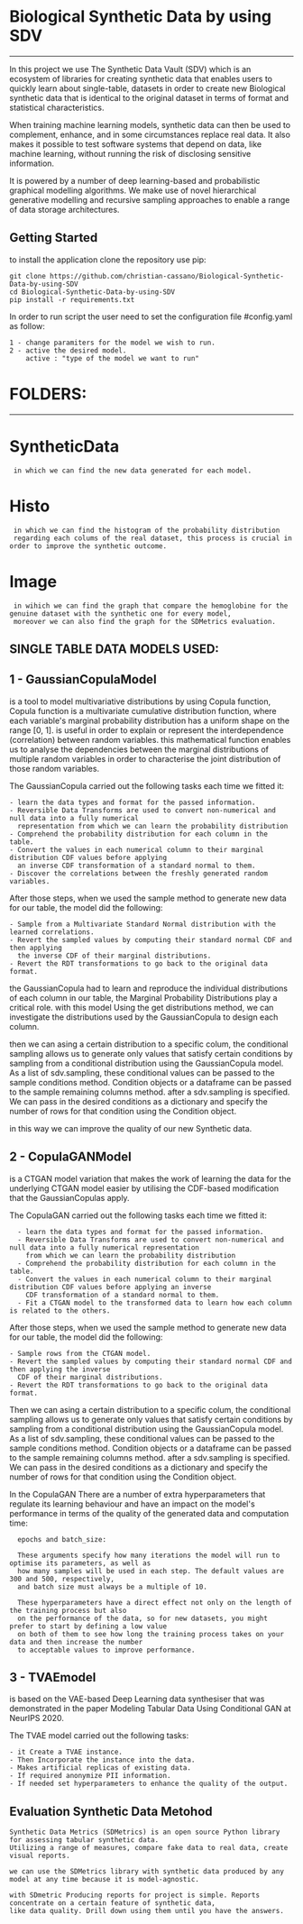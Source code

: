 # Biological Synthetic Data by using SDV
-------

In this project we use The Synthetic Data Vault (SDV) which is an ecosystem of libraries for creating synthetic data that enables users to quickly learn about single-table, datasets in order to create new Biological synthetic data that is identical to the original dataset in terms of format and statistical characteristics.

When training machine learning models, synthetic data can then be used to complement, enhance, and in some circumstances replace real data. It also makes it possible to test software systems that depend on data, like machine learning, without running the risk of disclosing sensitive information.

It is powered by a number of deep learning-based and probabilistic graphical modelling algorithms. We make use of novel hierarchical generative modelling and recursive sampling approaches to enable a range of data storage architectures.

       
Getting Started
---------------

to install the application clone the repository use pip:

    git clone https://github.com/christian-cassano/Biological-Synthetic-Data-by-using-SDV
    cd Biological-Synthetic-Data-by-using-SDV
    pip install -r requirements.txt

In order to run script the user need to set the configuration file #config.yaml as follow:

    1 - change paramiters for the model we wish to run.
    2 - active the desired model. 
        active : "type of the model we want to run"



# FOLDERS: 
---------------

   # SyntheticData 
     in which we can find the new data generated for each model. 
     
   # Histo
     in which we can find the histogram of the probability distribution 
     regarding each colums of the real dataset, this process is crucial in order to improve the synthetic outcome.
     
   # Image 
     in wihich we can find the graph that compare the hemoglobine for the genuine dataset with the synthetic one for every model,
     moreover we can also find the graph for the SDMetrics evaluation.

SINGLE TABLE DATA MODELS USED:
------------

1 - GaussianCopulaModel 
---------------
is a tool to model multivariative distributions by using Copula function, 
Copula function is a multivariate cumulative distribution function, where each variable's marginal probability distribution has a uniform shape on the range [0, 1]. is useful in order to explain or represent the interdependence (correlation) between random variables.
this mathematical function enables us to analyse the dependencies between the marginal distributions of multiple random variables in order to characterise the joint distribution of those random variables.

The GaussianCopula carried out the following tasks each time we fitted it:

    - learn the data types and format for the passed information.
    - Reversible Data Transforms are used to convert non-numerical and null data into a fully numerical 
      representation from which we can learn the probability distribution
    - Comprehend the probability distribution for each column in the table.
    - Convert the values in each numerical column to their marginal distribution CDF values before applying 
      an inverse CDF transformation of a standard normal to them.
    - Discover the correlations between the freshly generated random variables.
    
After those steps, when we used the sample method to generate new data for our table, the model did the following:

    - Sample from a Multivariate Standard Normal distribution with the learned correlations.
    - Revert the sampled values by computing their standard normal CDF and then applying 
      the inverse CDF of their marginal distributions.
    - Revert the RDT transformations to go back to the original data format.
    
the GaussianCopula had to learn and reproduce the individual distributions of each column in our table, the Marginal Probability Distributions play a critical role. with this model Using the get distributions method, we can investigate the distributions used by the GaussianCopula to design each column.

then we can asing a certain distribution to a specific colum, the conditional sampling allows us to generate only values that satisfy certain conditions by sampling from a conditional distribution using the GaussianCopula model. As a list of sdv.sampling, these conditional values can be passed to the sample conditions method. Condition objects or a dataframe can be passed to the sample remaining columns method.
after a sdv.sampling is specified. We can pass in the desired conditions as a dictionary and specify the number of rows for that condition using the Condition object.

in this way we can improve the quality of our new Synthetic data.


2 - CopulaGANModel 
---------------
is a CTGAN model variation that makes the work of learning the data for the underlying CTGAN model easier by utilising the CDF-based modification that the GaussianCopulas apply.


The CopulaGAN carried out the following tasks each time we fitted it:

      - learn the data types and format for the passed information.
      - Reversible Data Transforms are used to convert non-numerical and null data into a fully numerical representation 
        from which we can learn the probability distribution
      - Comprehend the probability distribution for each column in the table.
      - Convert the values in each numerical column to their marginal distribution CDF values before applying an inverse 
        CDF transformation of a standard normal to them.
      - Fit a CTGAN model to the transformed data to learn how each column is related to the others.
      
      
After those steps, when we used the sample method to generate new data for our table, the model did the following:

    - Sample rows from the CTGAN model.
    - Revert the sampled values by computing their standard normal CDF and then applying the inverse
      CDF of their marginal distributions.
    - Revert the RDT transformations to go back to the original data format.
    
Then we can asing a certain distribution to a specific colum, the conditional sampling allows us to generate only values that satisfy certain conditions by sampling from a conditional distribution using the GaussianCopula model. As a list of sdv.sampling, these conditional values can be passed to the sample conditions method. Condition objects or a dataframe can be passed to the sample remaining columns method.
after a sdv.sampling is specified. We can pass in the desired conditions as a dictionary and specify the number of rows for that condition using the Condition object.

In the CopulaGAN There are a number of extra hyperparameters that regulate its learning behaviour and have an impact on the model's performance in terms of the quality of the generated data and computation time:

      epochs and batch_size:
    
      These arguments specify how many iterations the model will run to optimise its parameters, as well as 
      how many samples will be used in each step. The default values are 300 and 500, respectively, 
      and batch size must always be a multiple of 10.  
   
      These hyperparameters have a direct effect not only on the length of the training process but also
      on the performance of the data, so for new datasets, you might prefer to start by defining a low value 
      on both of them to see how long the training process takes on your data and then increase the number 
      to acceptable values to improve performance.


3 - TVAEmodel
---------------
is based on the VAE-based Deep Learning data synthesiser that was demonstrated in the paper Modeling Tabular Data Using Conditional GAN at NeurIPS 2020.

The TVAE model carried out the following tasks:
 
    - it Create a TVAE instance. 
    - Then Incorporate the instance into the data. 
    - Makes artificial replicas of existing data. 
    - If required anonymize PII information. 
    - If needed set hyperparameters to enhance the quality of the output.  
   
Evaluation Synthetic Data Metohod 
----

    Synthetic Data Metrics (SDMetrics) is an open source Python library for assessing tabular synthetic data. 
    Utilizing a range of measures, compare fake data to real data, create visual reports.
    
    we can use the SDMetrics library with synthetic data produced by any model at any time because it is model-agnostic.
    
    with SDmetric Producing reports for project is simple. Reports concentrate on a certain feature of synthetic data, 
    like data quality. Drill down using them until you have the answers.
    


    

      
      
      
      
      

      
      
      
      
      
      
      
      
      
      
      
      
      
